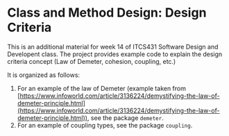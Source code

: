 # Class and Method Design: Design Criteria

This is an additional material for week 14 of ITCS431 Software Design and Developent class. The project provides example code to explain the design criteria concept (Law of Demeter, cohesion, coupling, etc.)

It is organized as follows:
1. For an example of the law of Demeter (example taken from [https://www.infoworld.com/article/3136224/demystifying-the-law-of-demeter-principle.html](https://www.infoworld.com/article/3136224/demystifying-the-law-of-demeter-principle.html)), see the package `demeter`.
2. For an example of coupling types, see the package `coupling`.
